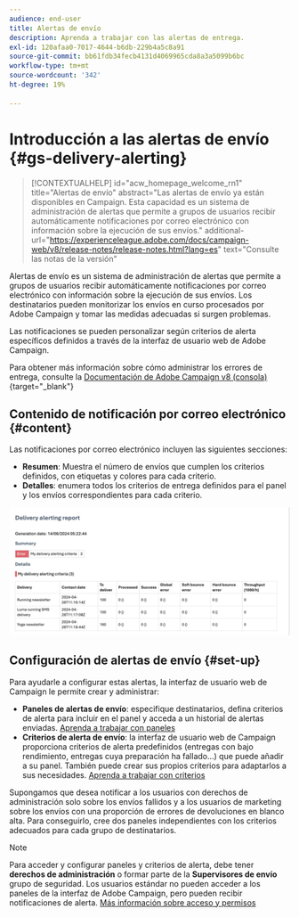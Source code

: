 ```yaml
---
audience: end-user
title: Alertas de envío
description: Aprenda a trabajar con las alertas de entrega.
exl-id: 120afaa0-7017-4644-b6db-229b4a5c8a91
source-git-commit: bb61fdb34fecb4131d4069965cda8a3a5099b6bc
workflow-type: tm+mt
source-wordcount: '342'
ht-degree: 19%

---
```


# Introducción a las alertas de envío {#gs-delivery-alerting}


>[!CONTEXTUALHELP]
>id="acw_homepage_welcome_rn1"
>title="Alertas de envío"
>abstract="Las alertas de envío ya están disponibles en Campaign. Esta capacidad es un sistema de administración de alertas que permite a grupos de usuarios recibir automáticamente notificaciones por correo electrónico con información sobre la ejecución de sus envíos."
>additional-url="https://experienceleague.adobe.com/docs/campaign-web/v8/release-notes/release-notes.html?lang=es" text="Consulte las notas de la versión"

Alertas de envío es un sistema de administración de alertas que permite a grupos de usuarios recibir automáticamente notificaciones por correo electrónico con información sobre la ejecución de sus envíos. Los destinatarios pueden monitorizar los envíos en curso procesados por Adobe Campaign y tomar las medidas adecuadas si surgen problemas.

Las notificaciones se pueden personalizar según criterios de alerta específicos definidos a través de la interfaz de usuario web de Adobe Campaign.

Para obtener más información sobre cómo administrar los errores de entrega, consulte la [Documentación de Adobe Campaign v8 (consola)](https://experienceleague.adobe.com/en/docs/campaign/campaign-v8/send/failures/delivery-failures#send){target="_blank"}

## Contenido de notificación por correo electrónico {#content}

Las notificaciones por correo electrónico incluyen las siguientes secciones:

* **Resumen**: Muestra el número de envíos que cumplen los criterios definidos, con etiquetas y colores para cada criterio.
* **Detalles**: enumera todos los criterios de entrega definidos para el panel y los envíos correspondientes para cada criterio.

![](assets/alerting-email.png)

## Configuración de alertas de envío {#set-up}

Para ayudarle a configurar estas alertas, la interfaz de usuario web de Campaign le permite crear y administrar:

* **Paneles de alertas de envío**: especifique destinatarios, defina criterios de alerta para incluir en el panel y acceda a un historial de alertas enviadas. [Aprenda a trabajar con paneles](../msg/delivery-alerting-dashboards.md)
* **Criterios de alerta de envío**: la interfaz de usuario web de Campaign proporciona criterios de alerta predefinidos (entregas con bajo rendimiento, entregas cuya preparación ha fallado...) que puede añadir a su panel. También puede crear sus propios criterios para adaptarlos a sus necesidades. [Aprenda a trabajar con criterios](../msg/delivery-alerting-criteria.md)

Supongamos que desea notificar a los usuarios con derechos de administración solo sobre los envíos fallidos y a los usuarios de marketing sobre los envíos con una proporción de errores de devoluciones en blanco alta. Para conseguirlo, cree dos paneles independientes con los criterios adecuados para cada grupo de destinatarios.

>[!NOTE]
>
>Para acceder y configurar paneles y criterios de alerta, debe tener **derechos de administración** o formar parte de la **Supervisores de envío** grupo de seguridad. Los usuarios estándar no pueden acceder a los paneles de la interfaz de Adobe Campaign, pero pueden recibir notificaciones de alerta. [Más información sobre acceso y permisos](../get-started/permissions.md)
